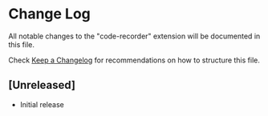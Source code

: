 # Change Log

All notable changes to the "code-recorder" extension will be documented in this file.

Check [Keep a Changelog](http://keepachangelog.com/) for recommendations on how to structure this file.

## [Unreleased]

- Initial release